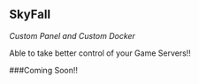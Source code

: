 ## SkyFall
_Custom Panel and Custom Docker_

Able to take better control of your Game Servers!!

###Coming Soon!!
